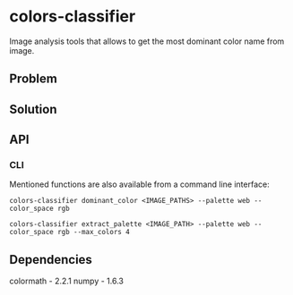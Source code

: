 # colors-classifier
Image analysis tools that allows to get the most dominant color name from image.

## Problem

## Solution

## API

### CLI
Mentioned functions are also available from a command line interface:

```
colors-classifier dominant_color <IMAGE_PATHS> --palette web --color_space rgb
```

```
colors-classifier extract_palette <IMAGE_PATH> --palette web --color_space rgb --max_colors 4
```

## Dependencies
colormath - 2.2.1
numpy - 1.6.3

